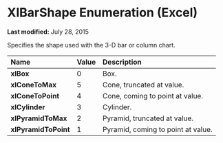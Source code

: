 
# XlBarShape Enumeration (Excel)

 **Last modified:** July 28, 2015

Specifies the shape used with the 3-D bar or column chart.


|**Name**|**Value**|**Description**|
|:-----|:-----|:-----|
| **xlBox**|0|Box.|
| **xlConeToMax**|5|Cone, truncated at value.|
| **xlConeToPoint**|4|Cone, coming to point at value.|
| **xlCylinder**|3|Cylinder.|
| **xlPyramidToMax**|2|Pyramid, truncated at value.|
| **xlPyramidToPoint**|1|Pyramid, coming to point at value.|
